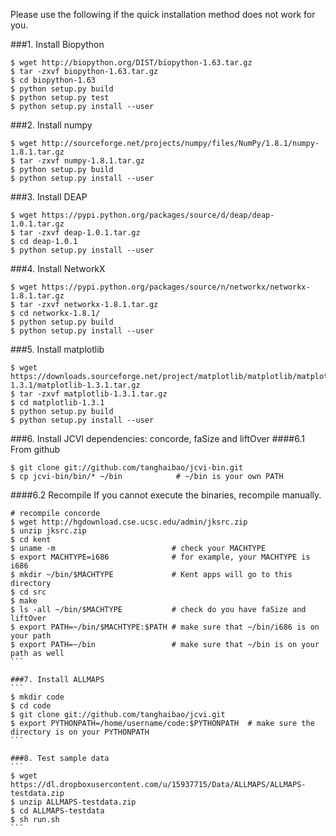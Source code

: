 Please use the following if the quick installation method does not work for you.

###1. Install Biopython
```
$ wget http://biopython.org/DIST/biopython-1.63.tar.gz
$ tar -zxvf biopython-1.63.tar.gz
$ cd biopython-1.63
$ python setup.py build
$ python setup.py test
$ python setup.py install --user
```

###2. Install numpy
```
$ wget http://sourceforge.net/projects/numpy/files/NumPy/1.8.1/numpy-1.8.1.tar.gz
$ tar -zxvf numpy-1.8.1.tar.gz 
$ python setup.py build
$ python setup.py install --user
```

###3. Install DEAP
```
$ wget https://pypi.python.org/packages/source/d/deap/deap-1.0.1.tar.gz
$ tar -zxvf deap-1.0.1.tar.gz
$ cd deap-1.0.1
$ python setup.py install --user
```

###4. Install NetworkX
```
$ wget https://pypi.python.org/packages/source/n/networkx/networkx-1.8.1.tar.gz
$ tar -zxvf networkx-1.8.1.tar.gz
$ cd networkx-1.8.1/
$ python setup.py build
$ python setup.py install --user
```

###5. Install matplotlib
```
$ wget https://downloads.sourceforge.net/project/matplotlib/matplotlib/matplotlib-1.3.1/matplotlib-1.3.1.tar.gz
$ tar -zxvf matplotlib-1.3.1.tar.gz
$ cd matplotlib-1.3.1
$ python setup.py build
$ python setup.py install --user
```

###6. Install JCVI dependencies: concorde, faSize and liftOver
####6.1 From github
```
$ git clone git://github.com/tanghaibao/jcvi-bin.git
$ cp jcvi-bin/bin/* ~/bin            # ~/bin is your own PATH
```
####6.2 Recompile
If you cannot execute the binaries, recompile manually.
````
# recompile concorde 
$ wget http://hgdownload.cse.ucsc.edu/admin/jksrc.zip
$ unzip jksrc.zip
$ cd kent
$ uname -m                          # check your MACHTYPE
$ export MACHTYPE=i686              # for example, your MACHTYPE is i686    
$ mkdir ~/bin/$MACHTYPE             # Kent apps will go to this directory
$ cd src                            
$ make                              
$ ls -all ~/bin/$MACHTYPE           # check do you have faSize and liftOver
$ export PATH=~/bin/$MACHTYPE:$PATH # make sure that ~/bin/i686 is on your path
$ export PATH=~/bin                 # make sure that ~/bin is on your path as well
```

###7. Install ALLMAPS 
```
$ mkdir code
$ cd code
$ git clone git://github.com/tanghaibao/jcvi.git     
$ export PYTHONPATH=/home/username/code:$PYTHONPATH  # make sure the directory is on your PYTHONPATH
```

###8. Test sample data
```
$ wget https://dl.dropboxusercontent.com/u/15937715/Data/ALLMAPS/ALLMAPS-testdata.zip
$ unzip ALLMAPS-testdata.zip
$ cd ALLMAPS-testdata
$ sh run.sh
```